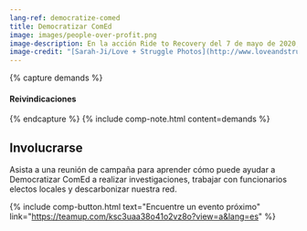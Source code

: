 ```yaml
---
lang-ref: democratize-comed
title: Democratizar ComEd
image: images/people-over-profit.png
image-description: En la acción Ride to Recovery del 7 de mayo de 2020, un cartel de "People Over Profit" ondea en el viento. Los servicios públicos de propiedad pública sirven a las personas, no a los accionistas.
image-credit: "[Sarah-Ji/Love + Struggle Photos](http://www.loveandstrugglephotos.com/)"
---
```


{% capture demands %}
#### Reivindicaciones
{% endcapture %}
{% include comp-note.html content=demands %}

## Involucrarse

Asista a una reunión de campaña para aprender cómo puede ayudar a Democratizar ComEd a realizar investigaciones, trabajar con funcionarios electos locales y descarbonizar nuestra red.

{% include comp-button.html text="Encuentre un evento próximo" link="https://teamup.com/ksc3uaa38o41o2vz8o?view=a&lang=es" %}
